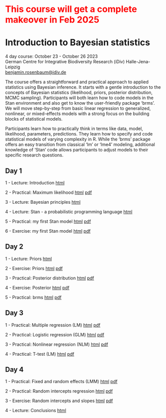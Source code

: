 # <p style="color:rgb(255,0,0);"> This course will get a complete makeover in Feb 2025 </p>

# Introduction to Bayesian statistics

4 day course: October 23 - October 26 2023  
German Centre for Integrative Biodiversity Research (iDiv) Halle-Jena-Leipzig  
benjamin.rosenbaum@idiv.de  

The course offers a straightforward and practical approach to applied statistics using Bayesian inference. It starts with a gentle introduction to the concepts of Bayesian statistics (likelihood, priors, posterior distribution, MCMC sampling). Participants will both learn how to code models in the Stan environment and also get to know the user-friendly package ‘brms’. We will move step-by-step from basic linear regression to generalized, nonlinear, or mixed-effects models with a strong focus on the building blocks of statistical models.  

Participants learn how to practically think in terms like data, model, likelihood, parameters, predictions. They learn how to specify and code statistical models of varying complexity in R. While the ‘brms’ package offers an easy transition from classical ‘lm’ or ‘lme4’ modeling, additional knowledge of ‘Stan’ code allows participants to adjust models to their specific research questions.  

## Day 1 

1 - Lecture: Introduction [html](https://benjamin-rosenbaum.github.io/bayesian-intro/Day_1_1_Intro.html)

2 - Practical: Maximum likelihood [html](https://benjamin-rosenbaum.github.io/bayesian-intro/Day_1_2_practical_maximum_likelihood.html) [pdf](https://benjamin-rosenbaum.github.io/bayesian-intro/Day_1_2_practical_maximum_likelihood.pdf)

3 - Lecture: Bayesian principles [html](https://benjamin-rosenbaum.github.io/bayesian-intro/Day_1_3_Bayesian_principles.html)

4 - Lecture: Stan - a probabilistic programming language [html](https://benjamin-rosenbaum.github.io/bayesian-intro/Day_1_4_Stan.html)

5 - Practical: my first Stan model [html](https://benjamin-rosenbaum.github.io/bayesian-intro/Day_1_5_practical_first_Stan_model.html) [pdf](https://benjamin-rosenbaum.github.io/bayesian-intro/Day_1_5_practical_first_Stan_model.pdf)

6 - Exercise: my first Stan model [html](https://benjamin-rosenbaum.github.io/bayesian-intro/Day_1_6_exercises_first_Stan_model.html) [pdf](https://benjamin-rosenbaum.github.io/bayesian-intro/Day_1_6_exercises_first_Stan_model.pdf)

## Day 2 

1 - Lecture: Priors [html](https://benjamin-rosenbaum.github.io/bayesian-intro/Day_2_1_Priors.html)

2 - Exercise: Priors [html](https://benjamin-rosenbaum.github.io/bayesian-intro/Day_2_2_exercise_priors.html) [pdf](https://benjamin-rosenbaum.github.io/bayesian-intro/Day_2_2_exercise_priors.pdf)

3 - Practical: Posterior distribution [html](https://benjamin-rosenbaum.github.io/bayesian-intro/Day_2_3_practical_posterior.html) [pdf](https://benjamin-rosenbaum.github.io/bayesian-intro/Day_2_3_practical_posterior.pdf)

4 - Exercise: Posterior [html](https://benjamin-rosenbaum.github.io/bayesian-intro/Day_2_4_exercise_posterior.html) [pdf](https://benjamin-rosenbaum.github.io/bayesian-intro/Day_2_4_exercise_posterior.pdf)

5 - Practical: brms [html](https://benjamin-rosenbaum.github.io/bayesian-intro/Day_2_5_practical_brms.html) [pdf](https://benjamin-rosenbaum.github.io/bayesian-intro/Day_2_5_practical_brms.pdf)

## Day 3 

1 - Practical: Multiple regression (LM) [html](https://benjamin-rosenbaum.github.io/bayesian-intro/Day_3_1_practical_lm_multiple.html) [pdf](https://benjamin-rosenbaum.github.io/bayesian-intro/Day_3_1_practical_lm_multiple.pdf)

2 - Practical: Logistic regression (GLM) [html](https://benjamin-rosenbaum.github.io/bayesian-intro/Day_3_2_practical_logistic.html) [pdf](https://benjamin-rosenbaum.github.io/bayesian-intro/Day_3_2_practical_logistic.pdf)

3 - Practical: Nonlinear regression (NLM) [html](https://benjamin-rosenbaum.github.io/bayesian-intro/Day_3_3_practical_nonlinear.html) [pdf](https://benjamin-rosenbaum.github.io/bayesian-intro/Day_3_3_practical_nonlinear.pdf)

4 - Practical: T-test (LM) [html](https://benjamin-rosenbaum.github.io/bayesian-intro/Day_3_4_practical_t-test.html) [pdf](https://benjamin-rosenbaum.github.io/bayesian-intro/Day_3_4_practical_t-test.pdf)

## Day 4 

1 - Practical: Fixed and random effects (LMM) [html](https://benjamin-rosenbaum.github.io/bayesian-intro/Day_4_1_practical_fixed_and_random_effects.html) [pdf](https://benjamin-rosenbaum.github.io/bayesian-intro/Day_4_1_practical_fixed_and_random_effects.pdf)

2 - Practical: Random intercepts regression [html](https://benjamin-rosenbaum.github.io/bayesian-intro/Day_4_2_practical_random_intercepts_regression.html) [pdf](https://benjamin-rosenbaum.github.io/bayesian-intro/Day_4_2_practical_random_intercepts_regression.pdf)

3 - Exercise: Random intercepts and slopes [html](https://benjamin-rosenbaum.github.io/bayesian-intro/Day_4_3_exercise_random_slopes_regression.html) [pdf](https://benjamin-rosenbaum.github.io/bayesian-intro/Day_4_3_exercise_random_slopes_regression.pdf)

4 - Lecture: Conclusions [html](https://benjamin-rosenbaum.github.io/bayesian-intro/Day_4_4_Conclusions.html)

